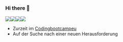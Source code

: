### Hi there 👋
<img src="https://img.shields.io/badge/HTML-5-blue"><img src="https://img.shields.io/badge/CSS-3-lightgreen"><img src="https://img.shields.io/badge/JS-2020-yellow"><img src="https://img.shields.io/badge/Vue.js-3-green">
- Zurzeit im [Codingbootcampeu](https://www.coding-bootcamps.eu/)
- Auf der Suche nach einer neuen Herausforderung
<!--
**timhe375/timhe375** is a ✨ _special_ ✨ repository because its `README.md` (this file) appears on your GitHub profile.

Here are some ideas to get you started:

- 🔭 I’m currently working on ...
- 🌱 I’m currently learning ...
- 👯 I’m looking to collaborate on ...
- 🤔 I’m looking for help with ...
- 💬 Ask me about ...
- 📫 How to reach me: ...
- 😄 Pronouns: ...
- ⚡ Fun fact: ...
-->
